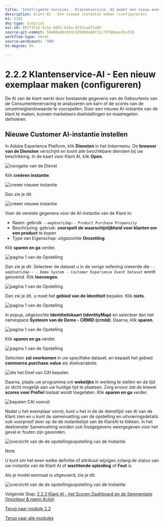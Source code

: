 ```yaml
---
title: 'Intelligente services - Klantenservice: AI maakt een nieuw exemplaar (configureren)'
description: Klant-AI - Een nieuwe instantie maken (configureren)
kt: 5342
doc-type: tutorial
exl-id: 067f3fa2-5c1e-4861-b26a-4315cad73a85
source-git-commit: 58e60ad8c83dcd25996e06f11c75f68eae35ef20
workflow-type: tm+mt
source-wordcount: '368'
ht-degree: 0%

---
```


# 2.2.2 Klantenservice-AI - Een nieuw exemplaar maken (configureren)

De AI van de klant werkt door bestaande gegevens van de Gebeurtenis van de Consumentenervaring te analyseren om karn of de scores van de omzetneigheidswaarde te voorspellen. Door een nieuwe AI-instantie van de klant te maken, kunnen marketeers doelstellingen en maatregelen definiëren.

## Nieuwe Customer AI-instantie instellen

In Adobe Experience Platform, klik **Diensten** in het linkermenu. De **browser van de Diensten** verschijnt en toont alle beschikbare diensten bij uw beschikking. In de kaart voor Klant AI, klik **Open**.

![ navigatie van de Dienst ](./images/navigatetoservice.png)

Klik **creëren instantie**.

![ creeer nieuwe instantie ](./images/createnewinstance.png)

Dan zie je dit.

![ creeer nieuwe instantie ](./images/custai1.png)


Voer de vereiste gegevens voor de AI-instantie van de Klant in:

- Naam: gebruik `--aepUserLdap-- Product Purchase Propensity`
- Beschrijving: gebruik: **voorspelt de waarschijnlijkheid voor klanten om een product** te kopen
- Type van Eigenschap: uitgezochte **Omzetting**

Klik **sparen en ga** verder.

![ pagina 1 van de Opstelling ](./images/setuppage1.png)

Dan zie je dit. Selecteer de dataset u in de vorige oefening creeerde die `--aepUserLdap-- - Demo System - Customer Experience Event Dataset` wordt genoemd. Klik **toevoegen**.

![ pagina 1 van de Opstelling ](./images/custai2.png)

Dan zie je dit. u moet het **gebied van de Identiteit** bepalen. Klik **niets**.

![ pagina 1 van de Opstelling ](./images/custai2a.png)

In popup, uitgezochte **Identiteitskaart (identityMap)** en selecteer dan het namespace **Systeem van de Demo - CRMID (crmId)**. Daarna, klik **sparen**.

![ pagina 1 van de Opstelling ](./images/custai2b.png)

Klik **sparen en ga** verder.

![ pagina 1 van de Opstelling ](./images/custai2c.png)

Selecteer **zal voorkomen** in uw specifieke dataset, en bepaalt het gebied **commerce.purchase.value** als doelvariabele.

![ die het Doel van CAI bepalen ](./images/caidefinegoal.png)

Daarna, plaats uw programma om **wekelijks** in werking te stellen en de tijd zo dicht mogelijk aan uw huidige tijd te plaatsen. Zorg ervoor dat de knevel **scores voor Profiel** toelaat wordt toegelaten. Klik **sparen en ga** verder.

![ bepalen CAI vooruit ](./images/caiadvancepage.png)

Nadat u het exemplaar vormt, kunt u het in de de dienstlijst van AI van de Klant zien en u kunt de samenvatting van de opstelling en uitvoeringsdetails ook voorproef door op de de instantielijst van de KlantAI te klikken. In het deelvenster Samenvatting worden ook foutgegevens weergegeven voor het geval er fouten zijn gevonden.

![ overzicht van de de opstellingsopstelling van de Instantie ](./images/caiinstancesummary.png)

>[!NOTE]
>
>U kunt om het even welke definitie of attribuut wijzigen zolang de status van uw instantie van de Klant AI of **wachtende opleiding** of **Fout** is

Als je model eenmaal is uitgevoerd, zie je dit.

![ overzicht van de de opstellingsopstelling van de Instantie ](./images/caiinstancesummary1.png)


Volgende Stap: [ 2.2.3 Klant AI - het Scoren Dashboard en de Segmentatie (Voorkeur &amp; neem Actie) ](./ex3.md)

[Terug naar module 2.2](./intelligent-services.md)

[Terug naar alle modules](./../../../overview.md)
